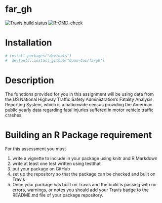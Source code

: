 
<!-- README.md is generated from README.Rmd. Please edit that file -->

# far_gh

<!-- badges: start -->

[![Travis build
status](https://travis-ci.com/Quan-Cui/fargh.svg?branch=main)](https://travis-ci.com/Quan-Cui/fargh)
[![R-CMD-check](https://github.com/Quan-Cui/fargh/actions/workflows/R-CMD-check.yaml/badge.svg)](https://github.com/Quan-Cui/fargh/actions/workflows/R-CMD-check.yaml)
<!-- badges: end -->

# Installation

``` r
# install.packages("devtools")
#  devtools::install_github("Quan-Cui/fargh")
```

# Description

The functions provided for you in this assignment will be using data
from the US National Highway Traffic Safety Administration’s Fatality
Analysis Reporting System, which is a nationwide census providing the
American public yearly data regarding fatal injuries suffered in motor
vehicle traffic crashes.

# Building an R Package requirement

For this assessment you must

1.  write a vignette to include in your package using knitr and R
    Markdown  
2.  write at least one test written using testthat  
3.  put your package on GitHub  
4.  set up the repository so that the package can be checked and built
    on Travis  
5.  Once your package has built on Travis and the build is passing with
    no errors, warnings, or notes you should add your Travis badge to
    the README.md file of your package repository.
